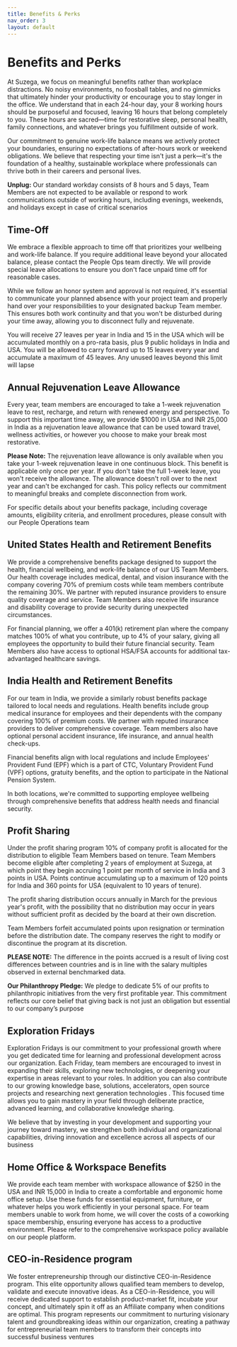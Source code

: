 ```yaml
---
title: Benefits & Perks
nav_order: 3
layout: default
---
```


# Benefits and Perks
At Suzega, we focus on meaningful benefits rather than workplace distractions. No noisy environments, no foosball tables, and no gimmicks that ultimately hinder your productivity or encourage you to stay longer in the office. We understand that in each 24-hour day, your 8 working hours should be purposeful and focused, leaving 16 hours that belong completely to you. These hours are sacred—time for restorative sleep, personal health, family connections, and whatever brings you fulfillment outside of work. 

Our commitment to genuine work-life balance means we actively protect your boundaries, ensuring no expectations of after-hours work or weekend obligations. We believe that respecting your time isn't just a perk—it's the foundation of a healthy, sustainable workplace where professionals can thrive both in their careers and personal lives.

**Unplug:** Our standard workday consists of 8 hours and 5 days, Team Members are not expected to be available or respond to work communications outside of working hours, including evenings, weekends, and holidays except in case of critical scenarios 

## Time-Off 
We embrace a flexible approach to time off that prioritizes your wellbeing and work-life balance. If you require additional leave beyond your allocated balance, please contact the People Ops team directly. We will provide special leave allocations to ensure you don't face unpaid time off for reasonable cases.

While we follow an honor system and approval is not required, it's essential to communicate your planned absence with your project team and properly hand over your responsibilities to your designated backup Team member. This ensures both work continuity and that you won't be disturbed during your time away, allowing you to disconnect fully and rejuvenate.

You will receive 27 leaves per year in India and 15 in the USA which will be accumulated monthly on a pro-rata basis, plus 9 public holidays in India and USA. You will be allowed to carry forward up to 15 leaves every year and accumulate a maximum of 45 leaves. Any unused leaves beyond this limit will lapse

## Annual Rejuvenation Leave Allowance
Every year, team members are encouraged to take a 1-week rejuvenation leave to rest, recharge, and return with renewed energy and perspective. To support this important time away, we provide  $1000 in USA and INR 25,000 in India as a rejuvenation leave allowance that can be used toward travel, wellness activities, or however you choose to make your break most restorative.

**Please Note:** The rejuvenation leave allowance is only available when you take your 1-week rejuvenation leave in one continuous block. This benefit is applicable only once per year. If you don't take the full 1-week leave, you won't receive the allowance. The allowance doesn't roll over to the next year and can't be exchanged for cash. This policy reflects our commitment to meaningful breaks and complete disconnection from work.

For specific details about your benefits package, including coverage amounts, eligibility criteria, and enrollment procedures, please consult with our People Operations team 

## United States Health and Retirement Benefits 
We provide a comprehensive benefits package designed to support the health, financial wellbeing, and work-life balance of our US Team Members. Our health coverage includes medical, dental, and vision insurance with the company covering 70% of premium costs while team members contribute the remaining 30%. We partner with reputed insurance providers to ensure quality coverage and service. Team Members also receive life insurance and disability coverage to provide security during unexpected circumstances.

For financial planning, we offer a 401(k) retirement plan where the company matches 100% of what you contribute, up to 4% of your salary, giving all employees the opportunity to build their future financial security. Team Members also have access to optional HSA/FSA accounts for additional tax-advantaged healthcare savings.

## India Health and Retirement Benefits 
For our team in India, we provide a similarly robust benefits package tailored to local needs and regulations. Health benefits include group medical insurance for employees and their dependents with the company covering 100% of premium costs. We partner with reputed insurance providers to deliver comprehensive coverage. Team members also have optional personal accident insurance, life insurance, and annual health check-ups.

Financial benefits align with local regulations and include Employees' Provident Fund (EPF) which is a part of CTC, Voluntary Provident Fund (VPF) options, gratuity benefits, and the option to participate in the National Pension System.

In both locations, we're committed to supporting employee wellbeing through comprehensive benefits that address health needs and financial security.

## Profit Sharing 
Under the profit sharing program 10% of company profit is allocated for the distribution to eligible Team Members based on tenure. Team Members become eligible after completing 2 years of employment at Suzega, at which point they begin accruing 1 point per month of service in India and  3 points in USA. Points continue accumulating up to a maximum of 120 points for India and 360 points for USA (equivalent to 10 years of tenure).

The profit sharing distribution occurs annually in March for the previous year's profit, with the possibility that no distribution may occur in years without  sufficient profit as decided by the board at their own discretion.

Team Members forfeit accumulated points upon resignation or termination before the distribution date. The company reserves the right to modify or discontinue the program at its discretion.

**PLEASE NOTE:** The difference in the points accrued is a result of living cost differences between countries and is in line with the salary multiples observed in external benchmarked data.

**Our Philanthropy Pledge:** We pledge to dedicate 5% of our profits to philanthropic initiatives from the very first profitable year. This commitment reflects our core belief that giving back is not just an obligation but essential to our company’s purpose

## Exploration Fridays
Exploration Fridays is our commitment to your professional growth where you get dedicated time for learning and professional development across our organization. Each Friday, team members are encouraged to invest in expanding their skills, exploring new technologies, or deepening your expertise in areas relevant to your roles. In addition you can also contribute to our growing knowledge base, solutions, accelerators, open source projects and researching next generation technologies . This focused time allows you to gain mastery in your field through deliberate practice, advanced learning, and collaborative knowledge sharing.

We believe that by investing in your development and supporting your journey toward mastery, we strengthen both individual and organizational capabilities, driving innovation and excellence across all aspects of our business

## Home Office & Workspace Benefits
We provide each team member with workspace allowance of $250 in the USA and INR 15,000 in India to create a comfortable and ergonomic home office setup. Use these funds for essential equipment, furniture, or whatever helps you work efficiently in your personal space. For team members unable to work from home, we will cover the costs of a coworking space membership, ensuring everyone has access to a productive environment. Please refer to the comprehensive workspace policy available on our people platform.

## CEO-in-Residence program
We foster entrepreneurship through our distinctive CEO-in-Residence program. This elite opportunity allows qualified team members to develop, validate and execute innovative ideas. As a CEO-in-Residence, you will receive dedicated support to establish product-market fit, incubate your concept, and ultimately spin it off as an Affiliate company when conditions are optimal. This program represents our commitment to nurturing visionary talent and groundbreaking ideas within our organization, creating a pathway for entrepreneurial team members to transform their concepts into successful business ventures

